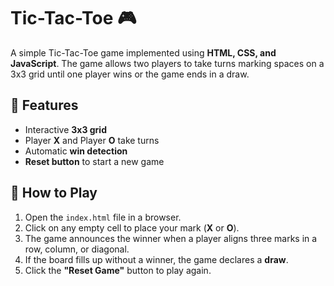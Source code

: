 # Tic-Tac-Toe 🎮     
        
A simple Tic-Tac-Toe game implemented using **HTML, CSS, and JavaScript**. The game allows two players to take turns marking spaces on a 3x3 grid until one player wins or the game ends in a draw.   
 
## 📌 Features
- Interactive **3x3 grid**
- Player **X** and Player **O** take turns 
- Automatic **win detection**  
- **Reset button** to start a new game
 
## 🚀 How to Play
1. Open the `index.html` file in a browser.
2. Click on any empty cell to place your mark (**X** or **O**).
3. The game announces the winner when a player aligns three marks in a row, column, or diagonal.
4. If the board fills up without a winner, the game declares a **draw**.
5. Click the **"Reset Game"** button to play again.



